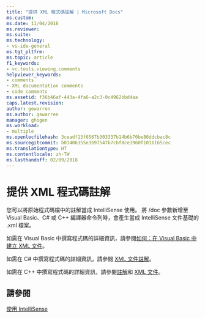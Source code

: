 ```yaml
---
title: "提供 XML 程式碼註解 | Microsoft Docs"
ms.custom: 
ms.date: 11/04/2016
ms.reviewer: 
ms.suite: 
ms.technology:
- vs-ide-general
ms.tgt_pltfrm: 
ms.topic: article
f1_keywords:
- vc.tools.viewing.comments
helpviewer_keywords:
- comments
- XML documentation comments
- code comments
ms.assetid: f36b46af-443a-4fa6-a2c3-0c4962bbd4aa
caps.latest.revision: 
author: gewarren
ms.author: gewarren
manager: ghogen
ms.workload:
- multiple
ms.openlocfilehash: 3ceadf13f6567b303337b14b6b76be86ddcbac8c
ms.sourcegitcommit: b01406355e3b97547b7cbf8ce3960f101b165cec
ms.translationtype: HT
ms.contentlocale: zh-TW
ms.lasthandoff: 02/09/2018
---
```

# <a name="supplying-xml-code-comments"></a>提供 XML 程式碼註解
您可以將原始程式碼檔中的註解當成 IntelliSense 使用。 將 /doc 參數新增至 Visual Basic、C# 或 C++ 編譯器命令列時，會產生當成 IntelliSense 文件基礎的 .xml 檔案。  
  
 如需在 Visual Basic 中撰寫程式碼的詳細資訊，請參閱[如何：在 Visual Basic 中建立 XML 文件](/dotnet/visual-basic/programming-guide/program-structure/how-to-create-xml-documentation)。  
  
 如需在 C# 中撰寫程式碼的詳細資訊，請參閱 [XML 文件註解](/dotnet/csharp/programming-guide/xmldoc/xml-documentation-comments)。  
  
 如需在 C++ 中撰寫程式碼的詳細資訊，請參閱[註解](/cpp/cpp/comments-cpp)和 [XML 文件](/cpp/ide/xml-documentation-visual-cpp)。  
  
## <a name="see-also"></a>請參閱  
 [使用 IntelliSense](../ide/using-intellisense.md)